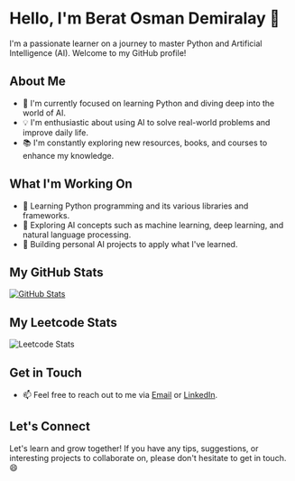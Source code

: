 # Hello, I'm Berat Osman Demiralay 👋

I'm a passionate learner on a journey to master Python and Artificial Intelligence (AI). Welcome to my GitHub profile!

## About Me

- 🌱 I'm currently focused on learning Python and diving deep into the world of AI.
- 💡 I'm enthusiastic about using AI to solve real-world problems and improve daily life.
- 📚 I'm constantly exploring new resources, books, and courses to enhance my knowledge.

## What I'm Working On

- 🐍 Learning Python programming and its various libraries and frameworks.
- 🤖 Exploring AI concepts such as machine learning, deep learning, and natural language processing.
- 🚀 Building personal AI projects to apply what I've learned.

## My GitHub Stats

[![GitHub Stats](https://github-readme-stats.vercel.app/api?username=kelork&show_icons=true&theme=dark)](https://github.com/kelork)

## My Leetcode Stats
![Leetcode Stats](https://leetcard.jacoblin.cool/kelork?ext=heatmap)

## Get in Touch

- 📫 Feel free to reach out to me via [Email](mailto:bdemiralay7@gmail.com) or [LinkedIn](https://www.linkedin.com/in/berat-osman/).

## Let's Connect

Let's learn and grow together! If you have any tips, suggestions, or interesting projects to collaborate on, please don't hesitate to get in touch. 😄
